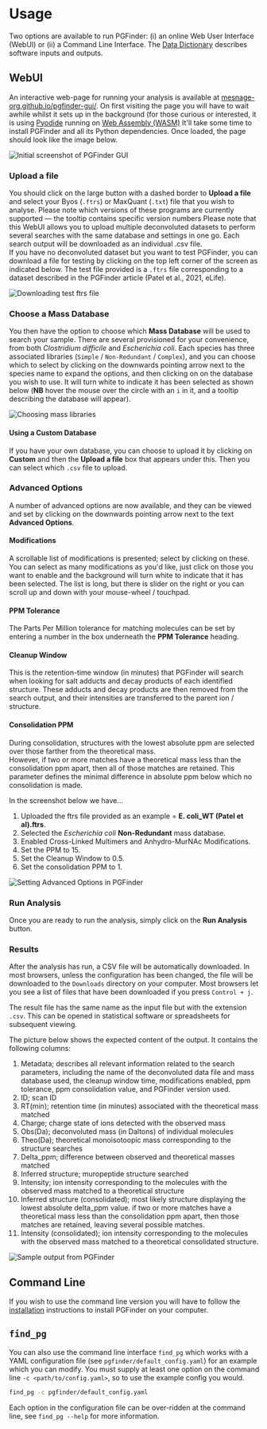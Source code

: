 # Usage

Two options are available to run PGFinder: (i) an online Web User Interface (WebUI) or (ii) a Command Line Interface. 
The [Data Dictionary](data_dictionary.md) describes software inputs and outputs.

## WebUI

An interactive web-page for running your analysis is available at
[mesnage-org.github.io/pgfinder-gui/](https://mesnage-org.github.io/pgfinder-gui/). On first visiting the page you will
have to wait awhile whilst it sets up in the background (for those curious or interested, it is using
[Pyodide](mesnage-org.github.io/pgfinder-gui/) running on [Web Assembly (WASM)](https://webassembly.org/) It'll take
some time to install PGFinder and all its Python dependencies. Once loaded, the page should look like the image below.

![Initial screenshot of PGFinder GUI](https://github.com/Mesnage-Org/pgfinder/assets/70374280/9537c200-5b48-4d50-ac72-1c8b62d83909)


### Upload a file

You should click on the large button with a dashed border to **Upload a file** and select your Byos (`.ftrs`) or
MaxQuant (`.txt`) file that you wish to analyse. Please note which versions of these programs are currently supported — the tooltip contains specific version numbers
Please note that this WebUI allows you to upload multiple deconvoluted datasets to perform several searches with the same database and settings in one go. 
Each search output will be downloaded as an individual .csv file.  
If you have no deconvoluted dataset but you want to test PGFinder, you can download a file for testing by clicking on the top left corner of the screen as indicated below. The test file provided is a `.ftrs` file corresponding to a dataset described in the PGFinder article (Patel et al., 2021, eLife).

![Downloading test ftrs file](https://github.com/Mesnage-Org/pgfinder/assets/70374280/ffbab2ad-893c-4be5-8c74-891b33d85237)



### Choose a Mass Database

You then have the option to choose which **Mass Database** will be used to search your sample. There are several
provisioned for your convenience, from both _Clostridium difficile_ and _Escherichia coli_. Each
species has three associated libraries (`Simple` / `Non-Redundant` / `Complex`), and you can choose which to select by
clicking on the downwards pointing arrow next to the species name to expand the options, and then clicking on on the database you
wish to use. It will turn white to indicate it has been selected as shown below (**NB** hover the mouse over the circle
with an `i` in it, and a tooltip describing the database will appear).


![Choosing mass libraries](https://github.com/Mesnage-Org/pgfinder/assets/70374280/41764585-e64f-4a23-adfd-c7a379d47782)


#### Using a Custom Database

If you have your own database, you can choose to upload it by clicking on **Custom** and then the **Upload a file** box
that appears under this. Then you can select which `.csv` file to upload.

### Advanced Options

A number of advanced options are now available, and they can be viewed and set by clicking on the downwards pointing arrow
next to the text **Advanced Options**.

#### Modifications

A scrollable list of modifications is presented; select by clicking on these. You can select as many modifications as
you'd like, just click on those you want to enable and the background will turn white to indicate that it has been
selected. The list is long, but there is slider on the right or you can scroll up and down with your mouse-wheel / touchpad.

#### PPM Tolerance

The Parts Per Million tolerance for matching molecules can be set by entering a number in the box underneath the **PPM
Tolerance** heading.

#### Cleanup Window

This is the retention-time window (in minutes) that PGFinder will search when looking for salt adducts and decay products
of each identified structure. These adducts and decay products are then removed from the search output, and their intensities
are transferred to the parent ion / structure.

#### Consolidation PPM

During consolidation, structures with the lowest absolute ppm are selected over those farther from the theoretical mass.  
However, if two or more matches have a theoretical mass less than the consolidation ppm apart, then all of those matches are retained.
This parameter defines the minimal difference in absolute ppm below which no consolidation is made. 


In the screenshot below we have...

1. Uploaded the ftrs file provided as an example = **E. coli_WT (Patel et al).ftrs**.
2. Selected the _Escherichia coli_ **Non-Redundant** mass database.
3. Enabled Cross-Linked Multimers and Anhydro-MurNAc Modifications.
4. Set the PPM to 15.
5. Set the Cleanup Window to 0.5.
6. Set the consolidation PPM to 1.

![Setting Advanced Options in PGFinder](https://github.com/Mesnage-Org/pgfinder/assets/70374280/a63e21ff-8276-4bdd-be64-c27b41c4aab1)


### Run Analysis

Once you are ready to run the analysis, simply click on the **Run Analysis** button.

### Results

After the analysis has run, a CSV file will be automatically downloaded. In most browsers, unless the configuration has been changed, the file will be downloaded to the `Downloads`
directory on your computer. Most browsers let you see a list of files that have been downloaded if you press `Control + j`.

The result file has the same name as the input file but with the extension `.csv`. This can be opened in statistical
software or spreadsheets for subsequent viewing.

The picture below shows the expected content of the output. It contains the following columns:
1. Metadata; describes all relevant information related to the search parameters, including the name of the deconvoluted data file and mass database used, the cleanup window time, modifications enabled, ppm tolerance, ppm consolidation value, and PGFinder version used.
2. ID; scan ID
3. RT(min); retention time (in minutes) associated with the theoretical mass matched
4. Charge; charge state of ions detected with the observed mass
5. Obs(Da); deconvoluted mass (in Daltons) of individual molecules
6. Theo(Da); theoretical monoisotoopic mass corresponding to the structure searches
7. Delta_ppm; difference between observed and theoretical masses matched
8. Inferred structure; muropeptide structure searched
9. Intensity; ion intensity corresponding to the molecules with the observed mass matched to a theoretical structure
10. Inferred structure (consolidated); most likely structure displaying the lowest absolute delta_ppm value. if two or more matches have a theoretical mass less than the consolidation ppm apart, then those matches are retained, leaving several possible matches.
11. Intensity (consolidated); ion intensity corresponding to the molecules with the observed mass matched to a theoretical consolidated structure.     


![Sample output from PGFinder](https://github.com/Mesnage-Org/pgfinder/assets/70374280/309144ee-93a5-4ede-a861-ef18c231954e)


## Command Line

If you wish to use the command line version you will have to follow the [installation](installation.md) instructions to
install PGFinder on your computer.

## `find_pg`

You can also use the command line interface `find_pg` which works with a YAML configuration file (see
`pgfinder/default_config.yaml`) for an example which you can modify. You must supply at least one option on the command line `-c
<path/to/config.yaml>`, so to use the example config you would.

``` bash
find_pg -c pgfinder/default_config.yaml
```

Each option in the configuration file can be over-ridden at the command line, see `find_pg --help` for more
information.
